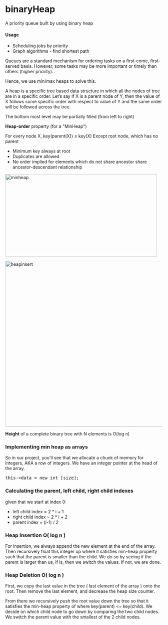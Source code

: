 # binaryHeap
A priority queue built by using binary heap

<h4>Usage</h4>
<ul>
<li>Scheduling jobs by priority</li>
<li>Graph algorithms - find shortest path</li>
</ul>


Queues are a standard mechanism for ordering tasks on a first-come, first-served basis.
However, some tasks may be more important or timely than others (higher priority).

Hence, we use min/max heaps to solve this.

A heap is a specific tree based data structure in which all the nodes of tree are in a specific order. Let’s say if X is a parent node of Y, then the value of X follows some specific order with respect to value of Y and the same order will be followed across the tree.


The bottom most level may be partially filled (from left
to right)


<b>Heap-order</b> property (for a "MinHeap")

For every node X, key(parent(X)) ≤ key(X)
Except root node, which has no parent

<ul>
<li>Minimum key always at root</li>
<li>Duplicates are allowed</li>
<li>No order implied for elements which do not
share ancestor share ancestor-descendant relationship</li>
</ul>

<a href="http://shanghaiseagull.com/wp-content/uploads/2016/09/minheap.png"><img src="http://shanghaiseagull.com/wp-content/uploads/2016/09/minheap.png" alt="minheap" width="485" height="263" class="alignnone size-large wp-image-5125" /></a>

<a href="http://shanghaiseagull.com/wp-content/uploads/2016/09/heapinsert.png"><img src="http://shanghaiseagull.com/wp-content/uploads/2016/09/heapinsert.png" alt="heapinsert" width="565" height="529" class="alignnone size-full wp-image-5124" /></a>

<b>Height</b> of a complete binary tree with N elements is O(log n)

<h3>Implementing min heap as arrays</h3>

So in our project, you'll see that we allocate a chunk of memory for integers, AKA a row of integers.
We have an integer pointer at the head of the array.
<pre>
this->data = new int [size];
</pre>

<h3>Calculating the parent, left child, right child indexes</h3>

given that we start at index 0:

<ul>
<li>left child index = 2 * i + 1</li>
<li>right child index = 2 * i + 2</li>
<li>parent index = (i-1) / 2 </li>
</ul>

<h3>Heap Insertion O( log n ) </h3>

For insertion, we always append the new element at the end of the array. Then recursively float this integer up where it satisfies min-heap property such that the parent is smaller than the child. We do so by seeing if the parent is larger than us, if is, then we switch the values. If not, we are done.

<h3>Heap Deletion O( log n )</h3>

First, we copy the last value in the tree ( last element of the array ) onto the root. Then remove the last element, and decrease the heap size counter.

From there we recursively push the root value down the tree so that it satisfies the min-heap property of where key(parent) <= key(child). We decide on which child node to go down by comparing the two child nodes. We switch the parent value with the smallest of the 2 child nodes.
